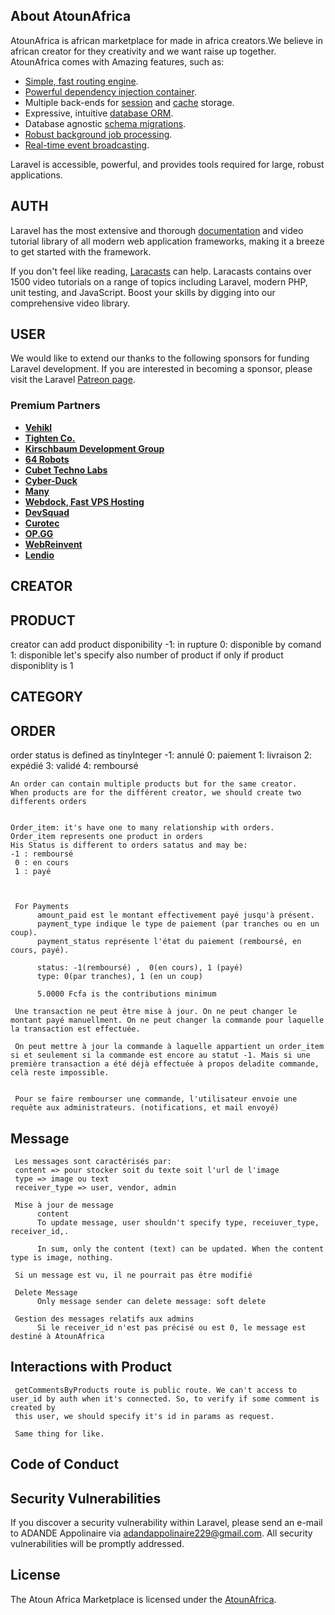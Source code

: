 ## About AtounAfrica

AtounAfrica is african marketplace for made in africa creators.We believe in african creator for they creativity and we want raise up together. AtounAfrica comes with Amazing features, such as:

- [Simple, fast routing engine](https://laravel.com/docs/routing).
- [Powerful dependency injection container](https://laravel.com/docs/container).
- Multiple back-ends for [session](https://laravel.com/docs/session) and [cache](https://laravel.com/docs/cache) storage.
- Expressive, intuitive [database ORM](https://laravel.com/docs/eloquent).
- Database agnostic [schema migrations](https://laravel.com/docs/migrations).
- [Robust background job processing](https://laravel.com/docs/queues).
- [Real-time event broadcasting](https://laravel.com/docs/broadcasting).

Laravel is accessible, powerful, and provides tools required for large, robust applications.

## AUTH

Laravel has the most extensive and thorough [documentation](https://laravel.com/docs) and video tutorial library of all modern web application frameworks, making it a breeze to get started with the framework.

If you don't feel like reading, [Laracasts](https://laracasts.com) can help. Laracasts contains over 1500 video tutorials on a range of topics including Laravel, modern PHP, unit testing, and JavaScript. Boost your skills by digging into our comprehensive video library.

## USER

We would like to extend our thanks to the following sponsors for funding Laravel development. If you are interested in becoming a sponsor, please visit the Laravel [Patreon page](https://patreon.com/taylorotwell).

### Premium Partners

- **[Vehikl](https://vehikl.com/)**
- **[Tighten Co.](https://tighten.co)**
- **[Kirschbaum Development Group](https://kirschbaumdevelopment.com)**
- **[64 Robots](https://64robots.com)**
- **[Cubet Techno Labs](https://cubettech.com)**
- **[Cyber-Duck](https://cyber-duck.co.uk)**
- **[Many](https://www.many.co.uk)**
- **[Webdock, Fast VPS Hosting](https://www.webdock.io/en)**
- **[DevSquad](https://devsquad.com)**
- **[Curotec](https://www.curotec.com/services/technologies/laravel/)**
- **[OP.GG](https://op.gg)**
- **[WebReinvent](https://webreinvent.com/?utm_source=laravel&utm_medium=github&utm_campaign=patreon-sponsors)**
- **[Lendio](https://lendio.com)**

## CREATOR


## PRODUCT
creator can add product disponibility
    -1: in rupture
     0: disponible by comand
     1: disponible
     let's specify also number of product if only if product disponiblity is 1




## CATEGORY




## ORDER
order status is defined as tinyInteger
   -1: annulé 
    0: paiement
    1: livraison
    2: expédié
    3: validé
    4: remboursé

    An order can contain multiple products but for the same creator. 
    When products are for the différent creator, we should create two differents orders


    Order_item: it's have one to many relationship with orders. 
    Order_item represents one product in orders
    His Status is different to orders satatus and may be:
    -1 : remboursé
     0 : en cours
     1 : payé



     For Payments
          amount_paid est le montant effectivement payé jusqu'à présent.
          payment_type indique le type de paiement (par tranches ou en un coup).
          payment_status représente l'état du paiement (remboursé, en cours, payé).

          status: -1(remboursé) ,  0(en cours), 1 (payé)
          type: 0(par tranches), 1 (en un coup)

          5.0000 Fcfa is the contributions minimum

     Une transaction ne peut être mise à jour. On ne peut changer le montant payé manuellment. On ne peut changer la commande pour laquelle la transaction est effectuée.

     On peut mettre à jour la commande à laquelle appartient un order_item si et seulement si la commande est encore au statut -1. Mais si une première transaction a été déjà effectuée à propos deladite commande, celà reste impossible.


     Pour se faire rembourser une commande, l'utilisateur envoie une requête aux administrateurs. (notifications, et mail envoyé)


## Message
     Les messages sont caractérisés par: 
     content => pour stocker soit du texte soit l'url de l'image
     type => image ou text
     receiver_type => user, vendor, admin

     Mise à jour de message
          content
          To update message, user shouldn't specify type, receiuver_type, receiver_id,.

          In sum, only the content (text) can be updated. When the content type is image, nothing.
     
     Si un message est vu, il ne pourrait pas être modifié
     
     Delete Message
          Only message sender can delete message: soft delete

     Gestion des messages relatifs aux admins
          Si le receiver_id n'est pas précisé ou est 0, le message est destiné à AtounAfrica



## Interactions with Product

     getCommentsByProducts route is public route. We can't access to user_id by auth when it's connected. So, to verify if some comment is created by 
     this user, we should specify it's id in params as request.

     Same thing for like.



## Code of Conduct



## Security Vulnerabilities

If you discover a security vulnerability within Laravel, please send an e-mail to ADANDE Appolinaire via [adandappolinaire229@gmail.com](adandappolinaire229@gmail.com). All security vulnerabilities will be promptly addressed.


## License

The Atoun Africa Marketplace is  licensed under the [AtounAfrica]().
